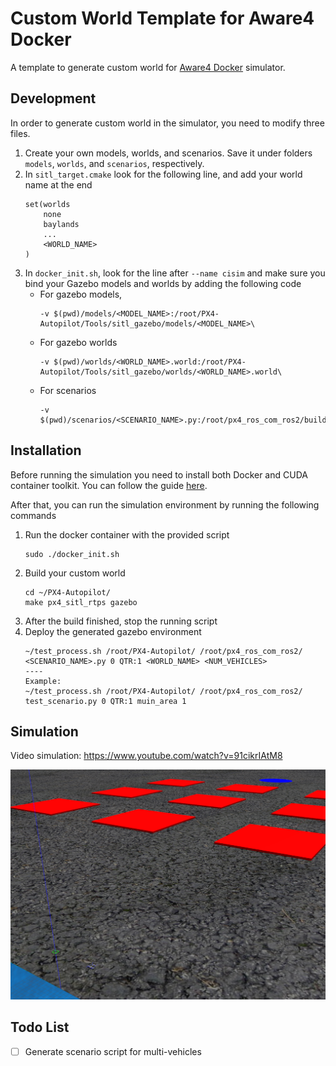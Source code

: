 # Custom World Template for Aware4 Docker

A template to generate custom world for [Aware4 Docker](https://hub.docker.com/r/aware4docker/qtr-px4-ros2-docker-foxy) simulator.

## Development

In order to generate custom world in the simulator, you need to modify three files.

1. Create your own models, worlds, and scenarios. Save it under folders `models`, `worlds`, and `scenarios`, respectively.
2. In `sitl_target.cmake` look for the following line, and add your world name at the end
    ```
    set(worlds
        none
        baylands
        ...
        <WORLD_NAME>
    )
    ```
3. In `docker_init.sh`, look for the line after `--name cisim` and make sure you bind your Gazebo models and worlds by adding the following code
    - For gazebo models,
        ```
        -v $(pwd)/models/<MODEL_NAME>:/root/PX4-Autopilot/Tools/sitl_gazebo/models/<MODEL_NAME>\
        ```
    - For gazebo worlds
        ```
        -v $(pwd)/worlds/<WORLD_NAME>.world:/root/PX4-Autopilot/Tools/sitl_gazebo/worlds/<WORLD_NAME>.world\
        ```
    - For scenarios
        ```
        -v $(pwd)/scenarios/<SCENARIO_NAME>.py:/root/px4_ros_com_ros2/build/rtps_command/build/lib/rtps_command/<SCENARIO_NAME>.py\
        ```

## Installation

Before running the simulation you need to install both Docker and CUDA container toolkit. You can follow the guide [here](https://docs.nvidia.com/datacenter/cloud-native/container-toolkit/install-guide.html).

After that, you can run the simulation environment by running the following commands
1. Run the docker container with the provided script
    ```
    sudo ./docker_init.sh
    ```
2. Build your custom world
    ```
    cd ~/PX4-Autopilot/
    make px4_sitl_rtps gazebo
    ```
3. After the build finished, stop the running script
4. Deploy the generated gazebo environment
    ```
    ~/test_process.sh /root/PX4-Autopilot/ /root/px4_ros_com_ros2/ <SCENARIO_NAME>.py 0 QTR:1 <WORLD_NAME> <NUM_VEHICLES>
    ----
    Example:
    ~/test_process.sh /root/PX4-Autopilot/ /root/px4_ros_com_ros2/ test_scenario.py 0 QTR:1 muin_area 1
    ```



## Simulation

Video simulation: https://www.youtube.com/watch?v=91cikrIAtM8

![Environment](screenshot.png "Environment")

## Todo List

- [ ] Generate scenario script for multi-vehicles